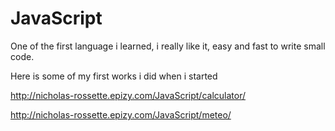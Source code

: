# JavaScript

One of the first language i learned, i really like it, easy and fast to write small code.

Here is some of my first works i did when i started

http://nicholas-rossette.epizy.com/JavaScript/calculator/

http://nicholas-rossette.epizy.com/JavaScript/meteo/
